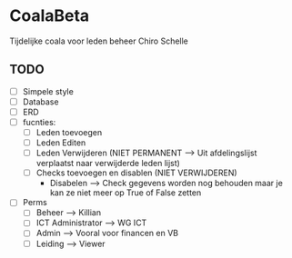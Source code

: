 # CoalaBeta

Tijdelijke coala voor leden beheer Chiro Schelle

## TODO

- [ ] Simpele style
- [ ] Database
- [ ] ERD
- [ ] fucnties:
  - [ ] Leden toevoegen
  - [ ] Leden Editen
  - [ ] Leden Verwijderen (NIET PERMANENT --> Uit afdelingslijst verplaatst naar verwijderde leden lijst)
  - [ ] Checks toevoegen en disablen (NIET VERWIJDEREN)
    - Disabelen --> Check gegevens worden nog behouden maar je kan ze niet meer op True of False zetten
- [ ] Perms
  - [ ] Beheer --> Killian
  - [ ] ICT Administrator --> WG ICT
  - [ ] Admin --> Vooral voor financen en VB
  - [ ] Leiding --> Viewer
